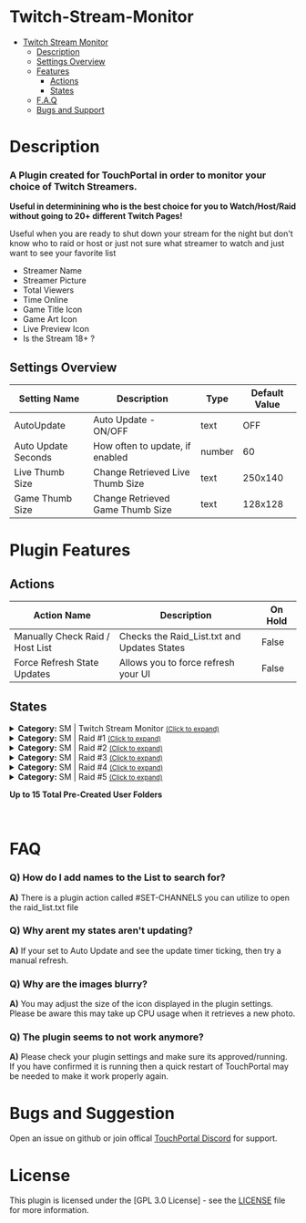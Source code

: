 
# Twitch-Stream-Monitor
- [Twitch Stream Monitor](#Twitch-Stream-Monitor)
  - [Description](#description) 
  - [Settings Overview](#settings-overview)
  - [Features](#features)
    - [Actions](#actions)
    - [States](#states)
  - [F.A.Q](#FAQ)
  - [Bugs and Support](#bugs-and-suggestion)
  
# Description
### A Plugin created for TouchPortal in order to monitor your choice of Twitch Streamers.

 **Useful in determinining who is the best choice for you to Watch/Host/Raid without going to 20+ different Twitch Pages!**

Useful when you are ready to shut down your stream for the night but don't know who to raid 
or host or just not sure what streamer to watch and just want to see your favorite list

* Streamer Name
* Streamer Picture 
* Total Viewers
* Time Online
* Game Title Icon
* Game Art Icon
* Live Preview Icon
* Is the Stream 18+ ?




## Settings Overview

  
| Setting Name | Description | Type | Default Value |
| --- | --- | --- | --- |
| AutoUpdate | Auto Update - ON/OFF | text | OFF |
| Auto Update Seconds | How often to update, if enabled | number | 60 |
| Live Thumb Size | Change Retrieved Live Thumb Size | text | 250x140 |
| Game Thumb Size | Change Retrieved Game Thumb Size | text | 128x128 |




# Plugin Features

## Actions

| Action Name | Description | On Hold |
| --- | --- | --- |
| Manually Check Raid / Host List | Checks the Raid_List.txt and Updates States |  False |
| Force Refresh State Updates | Allows you to force refresh your UI  | False |



## States
<details id='gitago.tw_stream_monitor.mainstates'><summary><b>Category:</b> SM | Twitch Stream Monitor <small><ins>(Click to expand)</ins></small></summary>


| Id | Description | DefaultValue | parentGroup |
| --- | --- | --- | --- |
| .state.raidcheck.Channels_Online | Total Channels Online | 0 | Un-Checked |   |
| .state.raidcheck.Total_Raid_List | Total Channels from List | 0 |  |   |
| .state.raidcheck.AutoUpdate_Status | Auto Update Status (TRUE/FALSE) | FALSE |  |   |
| .state.raidcheck.AutoUpdate_Switch | Auto Update Switch (ON/OFF) | OFF |  |   |
| .state.raidcheck.AutoUpdate_TIMELEFT | Auto Update Time Left | 0 |  |   |
| .state.raidcheck.RaidPreview | Preview Raid Person | NULL |  |   |
</details>

<details id='gitago.tw_stream_monitor.Raidcheck_1states'><summary><b>Category:</b> SM | Raid #1 <small><ins>(Click to expand)</ins></small></summary>


| Id | Description | DefaultValue | parentGroup |
| --- | --- | --- | --- |
| .state.raidcheck_1.user_name | Channels User Name | None |
| .state.raidcheck_1.game_name | Game Playing | None | 
| .state.raidcheck_1.is_mature | Is Stream Rated Mature | None |
| .state.raidcheck_1.title | Stream Title | None |
| .state.raidcheck_1.viewer_count | Viewer Count | None | 
| .state.raidcheck_1.livetime | Total Time Live | None |
| .state.raidcheck_1.live_thumb | Live Icon Preview | None |
| .state.raidcheck_1.user_thumb | User Icon Preview | None |
| .state.raidcheck_1.game_thumb | Game Icon Preview | None |
</details>

<details id='gitago.tw_stream_monitor.raidcheck_2states'><summary><b>Category:</b> SM | Raid #2 <small><ins>(Click to expand)</ins></small></summary>


| Id | Description | DefaultValue | parentGroup |
| --- | --- | --- | --- |
| .state.raidcheck_2.user_name | Channels User Name | None |
| .state.raidcheck_2.game_name | Game Playing | None | 
| .state.raidcheck_2.is_mature | Is Stream Rated Mature | None |
| .state.raidcheck_2.title | Stream Title | None |
| .state.raidcheck_2.viewer_count | Viewer Count | None | 
| .state.raidcheck_2.livetime | Total Time Live | None |
| .state.raidcheck_2.live_thumb | Live Icon Preview | None |
| .state.raidcheck_2.user_thumb | User Icon Preview | None |
| .state.raidcheck_2.game_thumb | Game Icon Preview | None |
</details>

<details id='gitago.tw_stream_monitor.raidcheck_3states'><summary><b>Category:</b> SM | Raid #3 <small><ins>(Click to expand)</ins></small></summary>


| Id | Description | DefaultValue | parentGroup |
| --- | --- | --- | --- |
| .state.raidcheck_3.user_name | Channels User Name | None |
| .state.raidcheck_3.game_name | Game Playing | None | 
| .state.raidcheck_3.is_mature | Is Stream Rated Mature | None |
| .state.raidcheck_3.title | Stream Title | None |
| .state.raidcheck_3.viewer_count | Viewer Count | None | 
| .state.raidcheck_3.livetime | Total Time Live | None |
| .state.raidcheck_3.live_thumb | Live Icon Preview | None |
| .state.raidcheck_3.user_thumb | User Icon Preview | None |
| .state.raidcheck_3.game_thumb | Game Icon Preview | None |
</details>

<details id='gitago.tw_stream_monitor.raidcheck_4states'><summary><b>Category:</b> SM | Raid #4 <small><ins>(Click to expand)</ins></small></summary>


| Id | Description | DefaultValue | parentGroup |
| --- | --- | --- | --- |
| .state.raidcheck_4.user_name | Channels User Name | None |
| .state.raidcheck_4.game_name | Game Playing | None | 
| .state.raidcheck_4.is_mature | Is Stream Rated Mature | None |
| .state.raidcheck_4.title | Stream Title | None |
| .state.raidcheck_4.viewer_count | Viewer Count | None | 
| .state.raidcheck_4.livetime | Total Time Live | None |
| .state.raidcheck_4.live_thumb | Live Icon Preview | None |
| .state.raidcheck_4.user_thumb | User Icon Preview | None |
| .state.raidcheck_4.game_thumb | Game Icon Preview | None |
</details>

<details id='gitago.tw_stream_monitor.raidcheck_5states'><summary><b>Category:</b> SM | Raid #5 <small><ins>(Click to expand)</ins></small></summary>


| Id | Description | DefaultValue |
| --- | --- | --- |
| .state.raidcheck_5.user_name | Channels User Name | None |
| .state.raidcheck_5.game_name | Game Playing | None | 
| .state.raidcheck_5.is_mature | Is Stream Rated Mature | None |
| .state.raidcheck_5.title | Stream Title | None |
| .state.raidcheck_5.viewer_count | Viewer Count | None | 
| .state.raidcheck_5.livetime | Total Time Live | None |
| .state.raidcheck_5.live_thumb | Live Icon Preview | None |
| .state.raidcheck_5.user_thumb | User Icon Preview | None |
| .state.raidcheck_5.game_thumb | Game Icon Preview | None |
</details>

**Up to 15 Total Pre-Created User Folders**

<br>

# FAQ
  
### **Q)** How do I add names to the List to search for?
**A)** There is a plugin action called #SET-CHANNELS you can utilize to open the raid_list.txt file
 
### **Q)** Why arent my states aren't updating?
**A)** If your set to Auto Update and see the update timer ticking, then try a manual refresh. 
  
### **Q)** Why are the images blurry?
**A)** You may adjust the size of the icon displayed in the plugin settings.<br />
  Please be aware this may take up CPU usage when it retrieves a new photo.
  
### **Q)** The plugin seems to not work anymore?
**A)** Please check your plugin settings and make sure its approved/running.<br />
  If you have confirmed it is running then a quick restart of TouchPortal may be needed to make it work properly again. 
  
  
# Bugs and Suggestion
Open an issue on github or join offical [TouchPortal Discord](https://discord.gg/MgxQb8r) for support.


# License
This plugin is licensed under the [GPL 3.0 License] - see the [LICENSE](LICENSE) file for more information.

